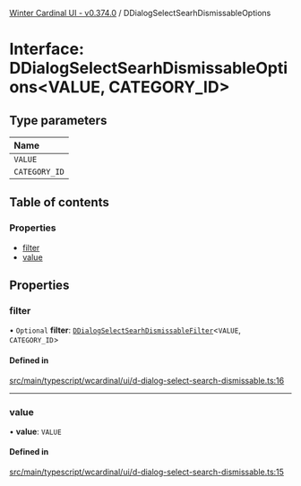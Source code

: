 [Winter Cardinal UI - v0.374.0](../index.md) / DDialogSelectSearhDismissableOptions

# Interface: DDialogSelectSearhDismissableOptions\<VALUE, CATEGORY_ID\>

## Type parameters

| Name |
| :------ |
| `VALUE` |
| `CATEGORY_ID` |

## Table of contents

### Properties

- [filter](DDialogSelectSearhDismissableOptions.md#filter)
- [value](DDialogSelectSearhDismissableOptions.md#value)

## Properties

### filter

• `Optional` **filter**: [`DDialogSelectSearhDismissableFilter`](../index.md#ddialogselectsearhdismissablefilter)\<`VALUE`, `CATEGORY_ID`\>

#### Defined in

[src/main/typescript/wcardinal/ui/d-dialog-select-search-dismissable.ts:16](https://github.com/winter-cardinal/winter-cardinal-ui/blob/v0.310.1/src/main/typescript/wcardinal/ui/d-dialog-select-search-dismissable.ts#L16)

___

### value

• **value**: `VALUE`

#### Defined in

[src/main/typescript/wcardinal/ui/d-dialog-select-search-dismissable.ts:15](https://github.com/winter-cardinal/winter-cardinal-ui/blob/v0.310.1/src/main/typescript/wcardinal/ui/d-dialog-select-search-dismissable.ts#L15)
